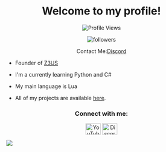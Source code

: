 <h1 align="center">Welcome to my profile!</h1>


<p align="center"> <img src="https://komarev.com/ghpvc/?username=p-nervigemuecke&label=Profile%20views&color=1100ff&style=flat" alt="Profile Views" /> </p>
<p align="center"> <img src="https://img.shields.io/github/followers/nervigemuecke" alt="followers"> </p>

<p align="center"> Contact Me:<a href="https://discord.gg/users/786962580110704641">Discord</a></p>

- Founder of [Z3US](https://discord.gg/VaMhJXgr2M)

- I'm a currently learning Python and C#

- My main language is Lua

- All of my projects are available [here](https://github.com/nervigemuecke?tab=repositories).

<h3 align="center">Connect with me:</h3>
<p align="center">
<a href="https://www.youtube.com/@nervigemuecke" target="blank"><img align="center" src="https://raw.githubusercontent.com/rahuldkjain/github-profile-readme-generator/master/src/images/icons/Social/youtube.svg" alt="YouTube" height="30" width="40" /></a>
<a href="https://discord.com/users/786962580110704641" target="blank"><img align="center" src="https://raw.githubusercontent.com/rahuldkjain/github-profile-readme-generator/master/src/images/icons/Social/discord.svg" alt="Discord" height="30" width="40" /></a>
</p>


![](https://hit.yhype.me/github/profile?user_id=139649304)
